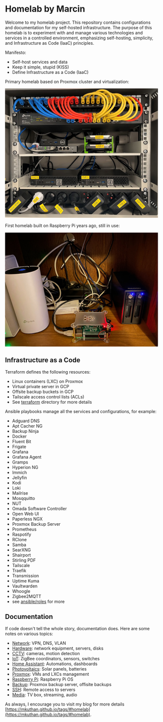 # Homelab by Marcin

Welcome to my homelab project. This repository contains configurations and documentation for my self-hosted infrastructure.
The purpose of this homelab is to experiment with and manage various technologies and services in a controlled environment,
emphasizing self-hosting, simplicity, and Infrastructure as Code (IaaC) principles.

Manifesto:

* Self-host services and data
* Keep it simple, stupid (KISS)
* Define Infrastructure as a Code (IaaC)

Primary homelab based on Proxmox cluster and virtualization:

![Wieprz](docs/wieprz.jpg)

First homelab built on Raspberry Pi years ago, still in use:

![Bekasow](docs/bekasow.jpg)

## Infrastructure as a Code

Terraform defines the following resources:

* Linux containers (LXC) on Proxmox
* Virtual private server in GCP
* Offsite backup buckets in GCP
* Tailscale access control lists (ACLs)
* See [terraform](terraform) directory for more details

Ansible playbooks manage all the services and configurations, for example:

* Adguard DNS
* Apt Cacher NG
* Backup Ninja
* Docker
* Fluent Bit
* Frigate
* Grafana
* Grafana Agent
* Gramps
* Hyperion NG
* Immich
* Jellyfin
* Kodi
* Loki
* Mailrise
* Mosqquitto
* NUT
* Omada Software Controller
* Open Web UI
* Paperless NGX
* Proxmox Backup Server
* Prometheus
* Raspotify
* RClone
* Samba
* SearXNG
* Shairport
* Stirling PDF
* Tailscale
* Traefik
* Transmission
* Uptime Kuma
* Vaultwarden
* Whoogle
* Zigbee2MQTT
* see [ansible/roles](ansible/roles) for more

## Documentation

If code doesn't tell the whole story, documentation does.
Here are some notes on various topics:

* [Network](docs/network.md): VPN, DNS, VLAN
* [Hardware](docs/hardware.md): network equipment, servers, disks
* [CCTV](docs/cameras.md): cameras, motion detection
* [IoT](docs/iot.md): ZigBee coordinators, sensors, switches
* [Home Assistant](docs/ha.md): Automations, dashboards
* [Photovoltaics](docs/pv.md): Solar panels, batteries
* [Proxmox](docs/proxmox.md): VMs and LXCs management
* [Raspberry Pi](docs/rpi.md): Raspberry Pi OS
* [Backup](docs/backup.md): Proxmox backup server, offisite backups
* [SSH](docs/ssh.md): Remote access to servers
* [Media](docs/media.md): TV box, streaming, audio

As always, I encourage you to visit my blog for more details [https://mkuthan.github.io/tags/#homelab](https://mkuthan.github.io/tags/#homelab).
